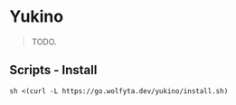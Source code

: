 # Yukino

> TODO.

## Scripts - Install

```shell
sh <(curl -L https://go.wolfyta.dev/yukino/install.sh)
```

